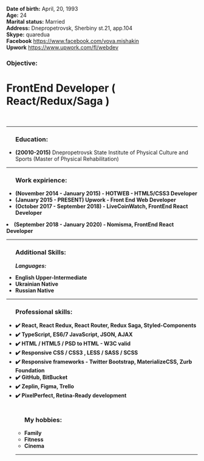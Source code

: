 <b>Date of birth:</b> April, 20, 1993<br>
<b>Age:</b> 24 <br>
<b>Marital status:</b> Married</b></br>
<b>Address:</b> Dnepropetrovsk, Sherbiny st.21, app.104</br>
<b>Skype:</b> quaredua<br>
<b>Facebook</b> https://www.facebook.com/vova.mishakin<br>
<b>Upwork</b> https://www.upwork.com/fl/webdev<br>

<h3>Objective:</h3>
<h1>FrontEnd Developer ( React/Redux/Saga )</h1>

<br/>
<hr/>

<ul><h3>Education:</h3>

<li><b>(20010-2015)</b> Dnepropetrovsk State Institute of Physical Culture and Sports (Master of Physical Rehabilitation)<br></li></ul><hr>
<ul><h3>Work expirience:</h3>

<li><b>(November 2014 - January 2015) - HOTWEB - HTML5/CSS3 Developer<br></li>
<li><b>(January 2015 - PRESENT) Upwork - Front End Web Developer<br></li>
<li><b>(October 2017 - September 2018) - LiveCoinWatch, FrontEnd React Developer<br></li></ul>
<li><b>(September 2018 - January 2020) - Nomisma, FrontEnd React Developer<br></li></ul><hr>


<ul><h3>Additional Skills:</h3>

<i>Languages:</i><br>

<li>English Upper-Intermediate</li>
<li>Ukrainian Native</li>
<li>Russian Native</li></ul><hr>

<ul><h3>Professional skills:</h3>
  
<li>✔️ React, React Redux, React Router, Redux Saga, Styled-Components</li>
<li>✔️ TypeScript, ES6/7 JavaScript, JSON, AJAX</li>
<li>✔️ HTML / HTML5 / PSD to HTML - W3C valid</li>
<li>✔️ Responsive CSS / CSS3 , LESS / SASS / SCSS</li>
<li>✔️ Responsive frameworks - Twitter Bootstrap, MaterializeCSS, Zurb Foundation</li>
<li>✔️ GitHub, BitBucket</li>
<li>✔️ Zeplin, Figma, Trello</li>
<li>✔️ PixelPerfect, Retina-Ready development</li>

<br/>

<ul><h3>My hobbies:</h3>
<li>Family</li>
<li>Fitness</li>
<li>Cinema</li></ul><hr>

